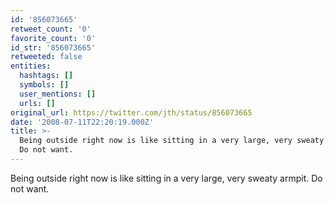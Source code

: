```yaml
---
id: '856073665'
retweet_count: '0'
favorite_count: '0'
id_str: '856073665'
retweeted: false
entities:
  hashtags: []
  symbols: []
  user_mentions: []
  urls: []
original_url: https://twitter.com/jth/status/856073665
date: '2008-07-11T22:20:19.000Z'
title: >-
  Being outside right now is like sitting in a very large, very sweaty armpit.
  Do not want.
---
```


Being outside right now is like sitting in a very large, very sweaty armpit. Do not want.